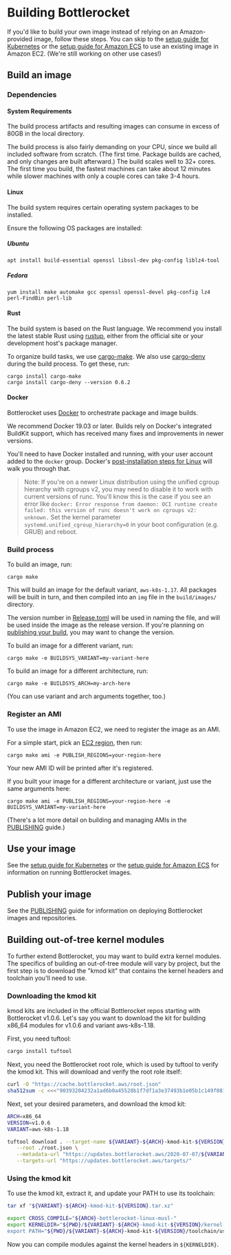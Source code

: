 # Building Bottlerocket

If you'd like to build your own image instead of relying on an Amazon-provided image, follow these steps.
You can skip to the [setup guide for Kubernetes](QUICKSTART-EKS.md) or the [setup guide for Amazon ECS](QUICKSTART-ECS.md) to use an existing image in Amazon EC2.
(We're still working on other use cases!)

## Build an image

### Dependencies

#### System Requirements

The build process artifacts and resulting images can consume in excess of 80GB in the local directory.

The build process is also fairly demanding on your CPU, since we build all included software from scratch.
(The first time.  Package builds are cached, and only changes are built afterward.)
The build scales well to 32+ cores.
The first time you build, the fastest machines can take about 12 minutes while slower machines with only a couple cores can take 3-4 hours.

#### Linux

The build system requires certain operating system packages to be installed.

Ensure the following OS packages are installed:

##### Ubuntu

```
apt install build-essential openssl libssl-dev pkg-config liblz4-tool
```

##### Fedora

```
yum install make automake gcc openssl openssl-devel pkg-config lz4 perl-FindBin perl-lib
```


#### Rust

The build system is based on the Rust language.
We recommend you install the latest stable Rust using [rustup](https://rustup.rs/), either from the official site or your development host's package manager.

To organize build tasks, we use [cargo-make](https://sagiegurari.github.io/cargo-make/).
We also use [cargo-deny](https://github.com/EmbarkStudios/cargo-deny) during the build process.
To get these, run:

```
cargo install cargo-make
cargo install cargo-deny --version 0.6.2
```

#### Docker

Bottlerocket uses [Docker](https://docs.docker.com/install/#supported-platforms) to orchestrate package and image builds.

We recommend Docker 19.03 or later.
Builds rely on Docker's integrated BuildKit support, which has received many fixes and improvements in newer versions.

You'll need to have Docker installed and running, with your user account added to the `docker` group.
Docker's [post-installation steps for Linux](https://docs.docker.com/install/linux/linux-postinstall/) will walk you through that.

> Note: If you're on a newer Linux distribution using the unified cgroup hierarchy with cgroups v2, you may need to disable it to work with current versions of runc.
> You'll know this is the case if you see an error like `docker: Error response from daemon: OCI runtime create failed: this version of runc doesn't work on cgroups v2: unknown.`
> Set the kernel parameter `systemd.unified_cgroup_hierarchy=0` in your boot configuration (e.g. GRUB) and reboot.

### Build process

To build an image, run:

```
cargo make
```

This will build an image for the default variant, `aws-k8s-1.17`.
All packages will be built in turn, and then compiled into an `img` file in the `build/images/` directory.

The version number in [Release.toml](Release.toml) will be used in naming the file, and will be used inside the image as the release version.
If you're planning on [publishing your build](PUBLISHING.md), you may want to change the version.

To build an image for a different variant, run:

```
cargo make -e BUILDSYS_VARIANT=my-variant-here
```

To build an image for a different architecture, run:

```
cargo make -e BUILDSYS_ARCH=my-arch-here
```

(You can use variant and arch arguments together, too.)

### Register an AMI

To use the image in Amazon EC2, we need to register the image as an AMI.

For a simple start, pick an [EC2 region](https://docs.aws.amazon.com/AWSEC2/latest/UserGuide/using-regions-availability-zones.html#concepts-available-regions), then run:

```
cargo make ami -e PUBLISH_REGIONS=your-region-here
```

Your new AMI ID will be printed after it's registered.

If you built your image for a different architecture or variant, just use the same arguments here:

```
cargo make ami -e PUBLISH_REGIONS=your-region-here -e BUILDSYS_VARIANT=my-variant-here
```

(There's a lot more detail on building and managing AMIs in the [PUBLISHING](PUBLISHING.md) guide.)

## Use your image

See the [setup guide for Kubernetes](QUICKSTART-EKS.md) or the [setup guide for Amazon ECS](QUICKSTART-ECS.md) for information on running Bottlerocket images.

## Publish your image

See the [PUBLISHING](PUBLISHING.md) guide for information on deploying Bottlerocket images and repositories.

## Building out-of-tree kernel modules

To further extend Bottlerocket, you may want to build extra kernel modules.
The specifics of building an out-of-tree module will vary by project, but the first step is to download the "kmod kit" that contains the kernel headers and toolchain you'll need to use.

### Downloading the kmod kit

kmod kits are included in the official Bottlerocket repos starting with Bottlerocket v1.0.6.
Let's say you want to download the kit for building x86_64 modules for v1.0.6 and variant aws-k8s-1.18.

First, you need tuftool:
```bash
cargo install tuftool
```

Next, you need the Bottlerocket root role, which is used by tuftool to verify the kmod kit.
This will download and verify the root role itself:
```bash
curl -O "https://cache.bottlerocket.aws/root.json"
sha512sum -c <<<"90393204232a1ad6b0a45528b1f7df1a3e37493b1e05b1c149f081849a292c8dafb4ea5f7ee17bcc664e35f66e37e4cfa4aae9de7a2a28aa31ae6ac3d9bea4d5  root.json"
```

Next, set your desired parameters, and download the kmod kit:
```bash
ARCH=x86_64
VERSION=v1.0.6
VARIANT=aws-k8s-1.18

tuftool download . --target-name ${VARIANT}-${ARCH}-kmod-kit-${VERSION}.tar.xz \
   --root ./root.json \
   --metadata-url "https://updates.bottlerocket.aws/2020-07-07/${VARIANT}/${ARCH}/" \
   --targets-url "https://updates.bottlerocket.aws/targets/"
```

### Using the kmod kit

To use the kmod kit, extract it, and update your PATH to use its toolchain:
```bash
tar xf "${VARIANT}-${ARCH}-kmod-kit-${VERSION}.tar.xz"

export CROSS_COMPILE="${ARCH}-bottlerocket-linux-musl-"
export KERNELDIR="${PWD}/${VARIANT}-${ARCH}-kmod-kit-${VERSION}/kernel-devel
export PATH="${PWD}/${VARIANT}-${ARCH}-kmod-kit-${VERSION}/toolchain/usr/bin:${PATH}"
```

Now you can compile modules against the kernel headers in `${KERNELDIR}`.
